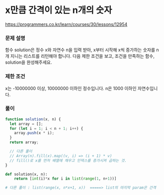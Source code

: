 # x만큼 간격이 있는 n개의 숫자

https://programmers.co.kr/learn/courses/30/lessons/12954

### 문제 설명

함수 solution은 정수 x와 자연수 n을 입력 받아, x부터 시작해 x씩 증가하는 숫자를 n개 지니는 리스트를 리턴해야 합니다. 다음 제한 조건을 보고, 조건을 만족하는 함수, solution을 완성해주세요.

### 제한 조건

x는 -10000000 이상, 10000000 이하인 정수입니다.
n은 1000 이하인 자연수입니다.

### 풀이

```js
function solution(x, n) {
  let array = [];
  for (let i = 1; i < n + 1; i++) {
    array.push(x * i);
  }
  return array;

  // 다른 풀이
  // Array(n).fill(x).map((v, i) => (i + 1) * v)
  // fill()로 x를 먼저 배열에 채우고 인덱스를 증가시켜 곱하는 것.
}
```

```py
def solution(x, n):
    return [int(i)*x for i in list(range(1, n+1))]

# 다른 풀이 : list(range(x, n*x+1, x))  =====> list의 마지막 param은 간격
```
